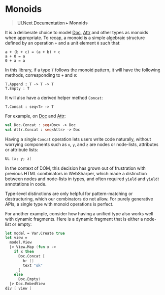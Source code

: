 # Monoids
> [UI.Next Documentation](UINext.md) ▸ **Monoids**

It is a deliberate choice to model [Doc](UINext-Doc.md), [Attr](UINext-Attr.md) and other types
as monoids when appropriate.  To recap, a monoid is a simple algebraic
structure defined by an operation `+` and a unit element `0` such that:

    a + (b + c) = (a + b) + c
    a + 0 = a
    0 + a = a

In this library, if a type `T` follows the monoid pattern, it will have
the following methods, corresponding to `+` and `0`:

    T.Append : T -> T -> T
    T.Empty : T
    
It will also have a derived helper method `Concat`:

    T.Concat : seq<T> -> T

For example, on [Doc](UINext-Doc.md) and [Attr](UINext-Attr.md):

```fsharp
val Doc.Concat : seq<Doc> -> Doc
val Attr.Concat : seq<Attr> -> Doc
```

Having a single `Concat` operation lets users write code naturally,
without worrying components such as `x`, `y`, and `z` are nodes or
node-lists, attributes or attribute lists:

```fsharp
UL [x; y; z]
```

In the context of DOM, this decision has grown out of frustration with previous HTML
combinators in WebSharper, which made a distinction between nodes and
node-lists in types, and often required `yield` and `yield!`
annotations in code.

Type-level distinctions are only helpful for pattern-matching or
destructuring, which our combinators do not allow.  For purely
generative APIs, a single type with monoid operations is perfect.

For another example, consider how having a unified type also works
well with dynamic fragments.  Here is a dynamic fragment that is
either a node-list or empty:

```fsharp
let model = Var.Create true
let view =
  model.View
  |> View.Map (fun x ->
    if x then
      Doc.Concat [
        hr []
        text "ok"
      ]
    else
      Doc.Empty)
  |> Doc.EmbedView
div [ view ]
```
